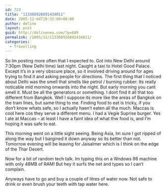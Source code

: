 ```yaml
---
id: 723
title: "113368926891434811"
date: 2005-12-04T20:32:00+00:00
author: deline
layout: post
guid: http://delineneo.com/?p=609
permalink: /2005/12/113368926891434811/
categories:
  - Travelling
---
```

So Im posting more often that I expected to. Got into New Delhi around 7:30pm (New Delhi time) last night. Caught a taxi to Hotel Good Palace. Except it&#8217;s in a very obscure place, so it involved driving around for ages trying to find it and asking people for directions. The first thing that I noticed about Delhi was the smell that smells like petrol / burning rubber. Its really noticable mid morning onwards into the night. But early morning you cant smell it. Must be all the generators or something. I dont find it all that too different from Bangkok. Well I suppose its more like the areas of Bangkok on the train lines, but same thing to me. Finding food to eat is tricky, if you don&#8217;t know whats safe, so I actually haen&#8217;t eaten all tha much. Maccas is cool here cos they serve a different menu. I had a Vegie Suprise burger. Yes I ate at Maccas &#8211; at least I have a faint idea of what thw food is, and I&#8217;m hoping it was safe to eat.

This morning went on a little sight seeing. Being Asia, Im sure I got ripped of along the way but I bargined it down anyway so its better than not. Tomorrow evening will be leaving for Jaisalmer which is I think on the edge of the Thar Desert.

Now for a bit of random tech talk. Im typing this on a Wndows 98 machine with only 48MB of RAM! But hey it surfs the net and types so I can&#8217;t complain.

Anyways have to go and buy a couple of litres of water now. Not safe to drink or even brush your teeth with tap water here.
